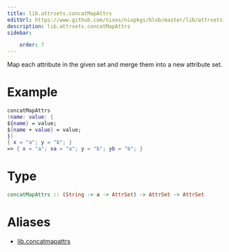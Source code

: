 ```yaml
---
title: lib.attrsets.concatMapAttrs
editUrl: https://www.github.com/nixos/nixpkgs/blob/master/lib/attrsets.nix#L160C20
description: lib.attrsets.concatMapAttrs
sidebar:

    order: 7
---
```


Map each attribute in the given set and merge them into a new attribute set.

# Example

```nix
concatMapAttrs
(name: value: {
${name} = value;
${name + value} = value;
})
{ x = "a"; y = "b"; }
=> { x = "a"; xa = "a"; y = "b"; yb = "b"; }
```

# Type

```haskell
concatMapAttrs :: (String -> a -> AttrSet) -> AttrSet -> AttrSet
```


# Aliases

- [lib.concatmapattrs](/nix-doc-comments/reference/lib/lib-concatmapattrs)


